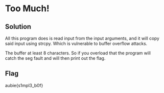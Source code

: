 # Too Much!

## Solution
All this program does is read input from the input arguments, and it will copy said input using strcpy. Which is vulnerable to buffer overflow attacks.

The buffer at least 8 characters. So if you overload that the program will catch the seg fault and will then print out the flag.

## Flag
aubie{s1mpl3_b0f}

